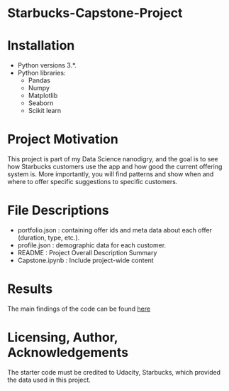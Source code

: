 # Starbucks-Capstone-Project

# Installation 
- Python versions 3.*.
- Python libraries:
  - Pandas
  - Numpy
  - Matplotlib
  - Seaborn
  - Scikit learn

# Project Motivation
This project is part of my Data Science nanodigry, and the goal is to see how Starbucks customers use the app and how good the current offering system is. More importantly, you will find patterns and show when and where to offer specific suggestions to specific customers.

# File Descriptions
- portfolio.json : containing offer ids and meta data about each offer (duration, type, etc.).
- profile.json : demographic data for each customer.
- README : Project Overall Description Summary
- Capstone.ipynb : Include project-wide content

# Results
The main findings of the code can be found [here](https://kyungmok.medium.com/capstone-design-c1200e3b1852)

# Licensing, Author, Acknowledgements
The starter code must be credited to Udacity, Starbucks, which provided the data used in this project.
